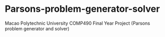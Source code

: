 # Parsons-problem-generator-solver
Macao Polytechnic University COMP490 Final Year Project (Parsons problem generator and solver)

